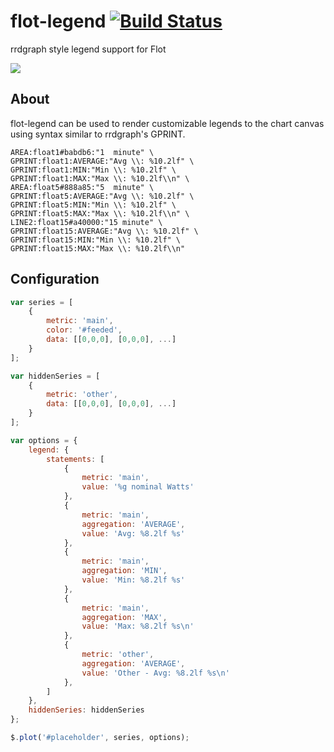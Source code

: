 # flot-legend [![Build Status](https://travis-ci.org/j-white/flot-legend.svg)](https://travis-ci.org/j-white/flot-legend)

rrdgraph style legend support for Flot

![](https://raw.githubusercontent.com/j-white/flot-legend/gh-pages/example.png)

## About

flot-legend can be used to render customizable legends to the chart canvas using syntax similar to rrdgraph's GPRINT.

```
AREA:float1#babdb6:"1  minute" \
GPRINT:float1:AVERAGE:"Avg \\: %10.2lf" \
GPRINT:float1:MIN:"Min \\: %10.2lf" \
GPRINT:float1:MAX:"Max \\: %10.2lf\\n" \
AREA:float5#888a85:"5  minute" \
GPRINT:float5:AVERAGE:"Avg \\: %10.2lf" \
GPRINT:float5:MIN:"Min \\: %10.2lf" \
GPRINT:float5:MAX:"Max \\: %10.2lf\\n" \
LINE2:float15#a40000:"15 minute" \
GPRINT:float15:AVERAGE:"Avg \\: %10.2lf" \
GPRINT:float15:MIN:"Min \\: %10.2lf" \
GPRINT:float15:MAX:"Max \\: %10.2lf\\n"
```

## Configuration

```javascript
var series = [
    {
        metric: 'main',
        color: '#feeded',
        data: [[0,0,0], [0,0,0], ...]
    }
];

var hiddenSeries = [
    {
        metric: 'other',
        data: [[0,0,0], [0,0,0], ...]
    }
];

var options = {
    legend: {
        statements: [
            {
                metric: 'main',
                value: '%g nominal Watts'
            },
            {
                metric: 'main',
                aggregation: 'AVERAGE',
                value: 'Avg: %8.2lf %s'
            },
            {
                metric: 'main',
                aggregation: 'MIN',
                value: 'Min: %8.2lf %s'
            },
            {
                metric: 'main',
                aggregation: 'MAX',
                value: 'Max: %8.2lf %s\n'
            },
            {
                metric: 'other',
                aggregation: 'AVERAGE',
                value: 'Other - Avg: %8.2lf %s\n'
            },
        ]
    },
    hiddenSeries: hiddenSeries
};

$.plot('#placeholder', series, options);
```
